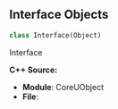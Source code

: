 ## Interface Objects

```python
class Interface(Object)
```

Interface

**C++ Source:**

- **Module**: CoreUObject
- **File**:

<a id="unreal.EditorPathObjectInterface"></a>